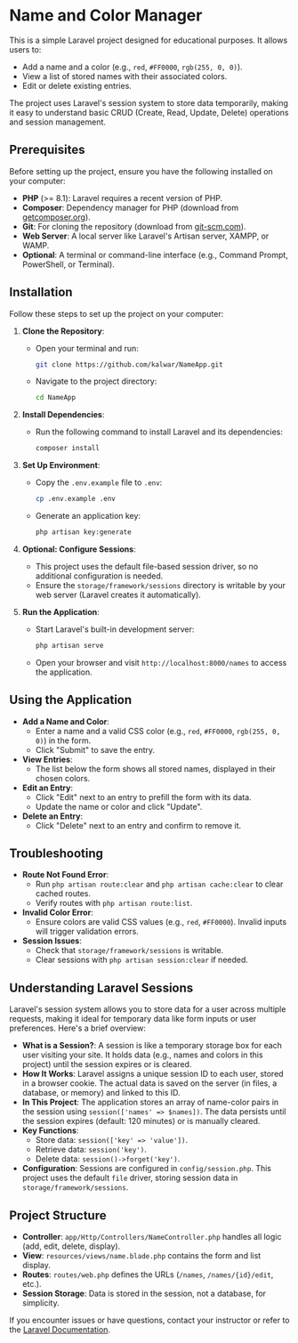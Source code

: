 # Name and Color Manager

This is a simple Laravel project designed for educational purposes. It allows users to:
- Add a name and a color (e.g., `red`, `#FF0000`, `rgb(255, 0, 0)`).
- View a list of stored names with their associated colors.
- Edit or delete existing entries.

The project uses Laravel's session system to store data temporarily, making it easy to understand basic CRUD (Create, Read, Update, Delete) operations and session management.

## Prerequisites

Before setting up the project, ensure you have the following installed on your computer:
- **PHP** (>= 8.1): Laravel requires a recent version of PHP.
- **Composer**: Dependency manager for PHP (download from [getcomposer.org](https://getcomposer.org/)).
- **Git**: For cloning the repository (download from [git-scm.com](https://git-scm.com/)).
- **Web Server**: A local server like Laravel's Artisan server, XAMPP, or WAMP.
- **Optional**: A terminal or command-line interface (e.g., Command Prompt, PowerShell, or Terminal).

## Installation

Follow these steps to set up the project on your computer:

1. **Clone the Repository**:
   - Open your terminal and run:
     ```bash
     git clone https://github.com/kalwar/NameApp.git
     ```
   - Navigate to the project directory:
     ```bash
     cd NameApp
     ```

2. **Install Dependencies**:
   - Run the following command to install Laravel and its dependencies:
     ```bash
     composer install
     ```

3. **Set Up Environment**:
   - Copy the `.env.example` file to `.env`:
     ```bash
     cp .env.example .env
     ```
   - Generate an application key:
     ```bash
     php artisan key:generate
     ```

4. **Optional: Configure Sessions**:
   - This project uses the default file-based session driver, so no additional configuration is needed.
   - Ensure the `storage/framework/sessions` directory is writable by your web server (Laravel creates it automatically).

5. **Run the Application**:
   - Start Laravel's built-in development server:
     ```bash
     php artisan serve
     ```
   - Open your browser and visit `http://localhost:8000/names` to access the application.

## Using the Application

- **Add a Name and Color**:
  - Enter a name and a valid CSS color (e.g., `red`, `#FF0000`, `rgb(255, 0, 0)`) in the form.
  - Click "Submit" to save the entry.
- **View Entries**:
  - The list below the form shows all stored names, displayed in their chosen colors.
- **Edit an Entry**:
  - Click "Edit" next to an entry to prefill the form with its data.
  - Update the name or color and click "Update".
- **Delete an Entry**:
  - Click "Delete" next to an entry and confirm to remove it.

## Troubleshooting

- **Route Not Found Error**:
  - Run `php artisan route:clear` and `php artisan cache:clear` to clear cached routes.
  - Verify routes with `php artisan route:list`.
- **Invalid Color Error**:
  - Ensure colors are valid CSS values (e.g., `red`, `#FF0000`). Invalid inputs will trigger validation errors.
- **Session Issues**:
  - Check that `storage/framework/sessions` is writable.
  - Clear sessions with `php artisan session:clear` if needed.

## Understanding Laravel Sessions

Laravel's session system allows you to store data for a user across multiple requests, making it ideal for temporary data like form inputs or user preferences. Here's a brief overview:

- **What is a Session?**: A session is like a temporary storage box for each user visiting your site. It holds data (e.g., names and colors in this project) until the session expires or is cleared.
- **How It Works**: Laravel assigns a unique session ID to each user, stored in a browser cookie. The actual data is saved on the server (in files, a database, or memory) and linked to this ID.
- **In This Project**: The application stores an array of name-color pairs in the session using `session(['names' => $names])`. The data persists until the session expires (default: 120 minutes) or is manually cleared.
- **Key Functions**:
  - Store data: `session(['key' => 'value'])`.
  - Retrieve data: `session('key')`.
  - Delete data: `session()->forget('key')`.
- **Configuration**: Sessions are configured in `config/session.php`. This project uses the default `file` driver, storing session data in `storage/framework/sessions`.

## Project Structure

- **Controller**: `app/Http/Controllers/NameController.php` handles all logic (add, edit, delete, display).
- **View**: `resources/views/name.blade.php` contains the form and list display.
- **Routes**: `routes/web.php` defines the URLs (`/names`, `/names/{id}/edit`, etc.).
- **Session Storage**: Data is stored in the session, not a database, for simplicity.

If you encounter issues or have questions, contact your instructor or refer to the [Laravel Documentation](https://laravel.com/docs).
